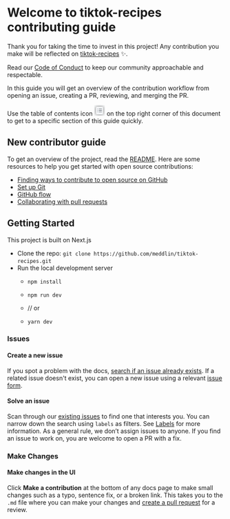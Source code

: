 # Welcome to tiktok-recipes contributing guide <!-- omit in toc -->

Thank you for taking the time to invest in this project! Any contribution you make will be reflected on [tiktok-recipes](https://github.com/meddlin/tiktok-recipes) :sparkles:. 

Read our [Code of Conduct](./CODE_OF_CONDUCT.md) to keep our community approachable and respectable.

In this guide you will get an overview of the contribution workflow from opening an issue, creating a PR, reviewing, and merging the PR.

Use the table of contents icon <img src="./docs/assets/images/table-of-contents.png" width="25" height="25" /> on the top right corner of this document to get to a specific section of this guide quickly.

## New contributor guide

To get an overview of the project, read the [README](README.md). Here are some resources to help you get started with open source contributions:

- [Finding ways to contribute to open source on GitHub](https://docs.github.com/en/get-started/exploring-projects-on-github/finding-ways-to-contribute-to-open-source-on-github)
- [Set up Git](https://docs.github.com/en/get-started/quickstart/set-up-git)
- [GitHub flow](https://docs.github.com/en/get-started/quickstart/github-flow)
- [Collaborating with pull requests](https://docs.github.com/en/github/collaborating-with-pull-requests)

## Getting Started

This project is built on Next.js

- Clone the repo: `git clone https://github.com/meddlin/tiktok-recipes.git`
- Run the local development server
  - `npm install`
  - `npm run dev`

  - // or 

  - `yarn dev`

### Issues

#### Create a new issue

If you spot a problem with the docs, [search if an issue already exists](https://docs.github.com/en/github/searching-for-information-on-github/searching-on-github/searching-issues-and-pull-requests#search-by-the-title-body-or-comments). If a related issue doesn't exist, you can open a new issue using a relevant [issue form](https://github.com/meddlin/tiktok-recipes/issues/new). 

#### Solve an issue

Scan through our [existing issues](https://github.com/meddlin/tiktok-recipes/issues) to find one that interests you. You can narrow down the search using `labels` as filters. See [Labels](https://github.com/github/docs/blob/main/contributing/how-to-use-labels.md) for more information. As a general rule, we don’t assign issues to anyone. If you find an issue to work on, you are welcome to open a PR with a fix.

### Make Changes

#### Make changes in the UI

Click **Make a contribution** at the bottom of any docs page to make small changes such as a typo, sentence fix, or a broken link. This takes you to the `.md` file where you can make your changes and [create a pull request](#pull-request) for a review. 